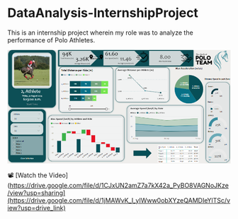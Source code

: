 # DataAnalysis-InternshipProject

This is an internship project wherein my role was to analyze the performance of Polo Athletes.<br>

![Alt Text](https://github.com/gagan2kaur/DataAnalysis-InternshipProject/blob/main/Image/MainDashboard.png)

📽️ [Watch the Video] (https://drive.google.com/file/d/1CJxUN2amZ7a7kX42a_PyBO8VAGNoJKze/view?usp=sharing](https://drive.google.com/file/d/1jMAWvK_I_yIWww0obXYzeQAMDIeYlTSc/view?usp=drive_link)


